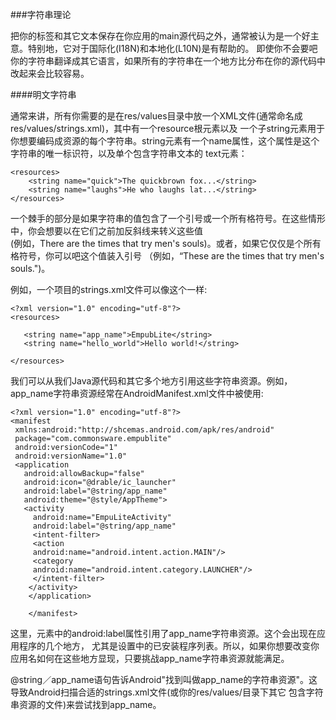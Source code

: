 ###字符串理论

把你的标签和其它文本保存在你应用的main源代码之外，通常被认为是一个好主意。特别地，它对于国际化(I18N)和本地化(L10N)是有帮助的。
即使你不会要吧你的字符串翻译成其它语言，如果所有的字符串在一个地方比分布在你的源代码中改起来会比较容易。

####明文字符串

通常来讲，所有你需要的是在res/values目录中放一个XML文件(通常命名成res/values/strings.xml)，其中有一个resource根元素以及
一个子string元素用于你想要编码成资源的每个字符串。string元素有一个name属性，这个属性是这个字符串的唯一标识符，以及单个包含字符串文本的
text元素：

	<resources>
		<string name="quick">The quickbrown fox...</string>
		<string name="laughs">He who laughs lat...</string>
    </resources>

一个棘手的部分是如果字符串的值包含了一个引号或一个所有格符号。在这些情形中，你会想要以在它们之前加反斜线来转义这些值  
(例如，There are the times that try men\'s souls)。或者，如果它仅仅是个所有格符号，你可以吧这个值装入引号
（例如，“These are the times that try men's souls.")。

例如，一个项目的strings.xml文件可以像这个一样:

	<?xml version="1.0" encoding="utf-8"?>
	<resources>
       
       <string name="app_name">EmpubLite</string>
       <string name="hello_world">Hello world!</string>

	</resources>

我们可以从我们Java源代码和其它多个地方引用这些字符串资源。例如，app_name字符串资源经常在AndroidManifest.xml文件中被使用:

	<?xml version="1.0" encoding="utf-8"?>
	<manifest
	 xmlns:android:"http://shcemas.android.com/apk/res/android"
     package="com.commonsware.empublite"
     android:versionCode="1"
     android:versionName="1.0"
     <application
       android:allowBackup="false"
       android:icon="@drable/ic_launcher"
       android:label="@string/app_name"
       android:theme="@style/AppTheme">
       <activity
         android:name="EmpuLiteActivity"
         android:label="@string/app_name"
         <intent-filter>
         <action
         android:name="android.intent.action.MAIN"/>
         <category
         android:name="android.intent.category.LAUNCHER"/>
         </intent-filter>
        </activity>
        </application>

        </manifest>

         
这里，<application>元素中的android:label属性引用了app_name字符串资源。这个会出现在应用程序的几个地方，
尤其是设置中的已安装程序列表。所以，如果你想要改变你应用名如何在这些地方显现，只要挑战app_name字符串资源就能满足。

@string／app_name语句告诉Android"找到叫做app_name的字符串资源"。这导致Android扫描合适的strings.xml文件(或你的res/values/目录下其它
包含字符串资源的文件)来尝试找到app_name。









